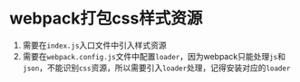 # webpack打包css样式资源

1. 需要在`index.js`入口文件中引入样式资源
2. 需要在`webpack.config.js`文件中配置`loader`，因为webpack只能处理`js`和`json`，不能识别`css`资源，所以需要引入`loader`处理，记得安装对应的`loader`

